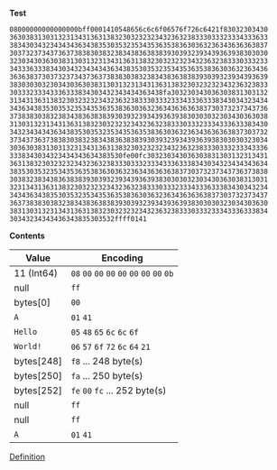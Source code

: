 **Test**
```
08000000000000000bff0001410548656c6c6f06576f726c6421f83032303430
3630383130313231343136313832303232323432363238333033323334333633
3834303432343434363438353035323534353635383630363236343636363837
3037323734373637383830383238343836383839303932393439363938303030
3230343036303831303132313431363138323032323234323632383330333233
3433363338343034323434343634383530353235343536353836303632363436
3636383730373237343736373838303832383438363838393039323934393639
3830303032303430363038313031323134313631383230323232343236323833
30333233343336333834303432343434363438fa303230343036303831303132
3134313631383230323232343236323833303332333433363338343034323434
3436343835303532353435363538363036323634363636383730373237343736
3738383038323834383638383930393239343936393830303032303430363038
3130313231343136313832303232323432363238333033323334333633383430
3432343434363438353035323534353635383630363236343636363837303732
3734373637383830383238343836383839303932393439363938303030323034
3036303831303132313431363138323032323234323632383330333233343336
3338343034323434343634383530fe00fc303230343036303831303132313431
3631383230323232343236323833303332333433363338343034323434343634
3835303532353435363538363036323634363636383730373237343736373838
3038323834383638383930393239343936393830303032303430363038313031
3231343136313832303232323432363238333033323334333633383430343234
3434363438353035323534353635383630363236343636363837303732373437
3637383830383238343836383839303932393439363938303030323034303630
3831303132313431363138323032323234323632383330333233343336333834
30343234343436343835303532ffff0141
```
**Contents**

| Value | Encoding |
| ------| -------- |
| 11 (Int64) | `08` `00` `00` `00` `00` `00` `00` `00` `0b` |
| null | `ff` |
| bytes[0] | `00` |
| `A` | `01`  `41` |
| `Hello` | `05`  `48` `65`  `6c` `6c` `6f` |
| `World!` |  `06` `57` `6f` `72` `6c` `64` `21` |
| bytes[248] | `f8` ... 248 byte(s) |
| bytes[250] | `fa` ... 250 byte(s) |
| bytes[252] | `fe` `00` `fc` ... 252 byte(s) |
| null | `ff` |
| null | `ff` |
| `A` | `01`  `41` |

[Definition](https://github.com/jesusjorge/s13n/wiki/2.2)
